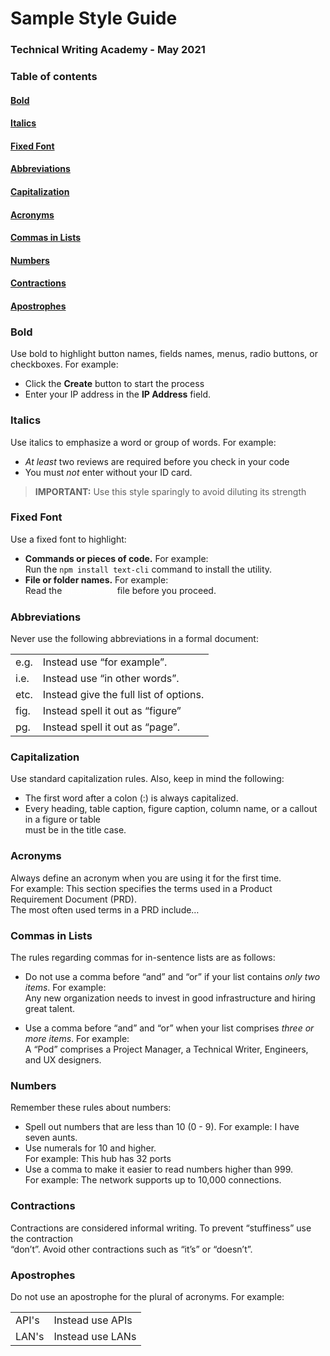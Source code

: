 # **Sample Style Guide**            
### Technical Writing Academy - May 2021

### **Table of contents**

#### [Bold](Bold)
#### [Italics](Italics)
#### [Fixed Font](Fixed-Font)
#### [Abbreviations](Abbreviations)
#### [Capitalization](Capitalization)
#### [Acronyms](Acronyms)
#### [Commas in Lists](Commas-in-Lists)
#### [Numbers](Numbers)
#### [Contractions](Contractions)
#### [Apostrophes](Apostrophes)

### **Bold**

Use bold to highlight button names, fields names, menus, radio buttons, or checkboxes. For
example:
* Click the **Create** button to start the process
* Enter your IP address in the **IP Address** field.

### **Italics**

Use italics to emphasize a word or group of words. For example:
* _At least_ two reviews are required before you check in your code
* You must _not_ enter without your ID card.
> **IMPORTANT:** Use this style sparingly to avoid diluting its strength

### **Fixed Font**

Use a fixed font to highlight:
* **Commands or pieces of code.** For example:  
Run the `npm install text-cli` command to install the utility.
* **File or folder names.** For example:  
Read the <span style="color:#fff; font-family: 'CourierNew'; font-size: 1em;">README.md</span> file before you proceed.

### **Abbreviations**

Never use the following abbreviations in a formal document:

|               |               |
| ------ | ------ |
|    e.g.       |    Instead use “for example”.       |
| i.e.         | Instead use “in other words”. |
| etc.         | Instead give the full list of options.|
| fig.         |Instead spell it out as “figure” |
| pg.          | Instead spell it out as “page”. |

### **Capitalization**

Use standard capitalization rules. Also, keep in mind the following:
* The first word after a colon (:) is always capitalized.
* Every heading, table caption, figure caption, column name, or a callout in a figure or table  
must be in the title case.

### **Acronyms**

Always define an acronym when you are using it for the first time.  
For example: This section specifies the terms used in a Product Requirement Document (PRD).  
The most often used terms in a PRD include…

### **Commas in Lists**

The rules regarding commas for in-sentence lists are as follows:
* Do not use a comma before “and” and “or” if your list contains _only two items_. For example:  
Any new organization needs to invest in good infrastructure and hiring great talent.

* Use a comma before “and” and “or” when your list comprises _three or more items_. For example:  
A “Pod” comprises a Project Manager, a Technical Writer, Engineers, and UX
designers.

### **Numbers**

Remember these rules about numbers:
* Spell out numbers that are less than 10 (0 - 9). For example: I have seven aunts.
* Use numerals for 10 and higher.  
For example: This hub has 32 ports
* Use a comma to make it easier to read numbers higher than 999.  
For example: The network supports up to 10,000 connections.

### **Contractions**

Contractions are considered informal writing. To prevent “stuffiness” use the contraction  
“don’t”. Avoid other contractions such as “it’s” or “doesn’t”.

### **Apostrophes**

Do not use an apostrophe for the plural of acronyms. For example:

|    |  |
| -----------  | ----------- |
| API's  |Instead use APIs |
| LAN's  | Instead use LANs |




